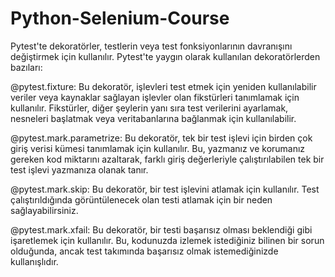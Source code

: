 # Python-Selenium-Course
Pytest'te dekoratörler, testlerin veya test fonksiyonlarının davranışını değiştirmek için kullanılır. Pytest'te yaygın olarak kullanılan dekoratörlerden bazıları:

@pytest.fixture: Bu dekoratör, işlevleri test etmek için yeniden kullanılabilir veriler veya kaynaklar sağlayan işlevler olan fikstürleri tanımlamak için kullanılır.
Fikstürler, diğer şeylerin yanı sıra test verilerini ayarlamak, nesneleri başlatmak veya veritabanlarına bağlanmak için kullanılabilir.

@pytest.mark.parametrize: Bu dekoratör, tek bir test işlevi için birden çok giriş verisi kümesi tanımlamak için kullanılır.
Bu, yazmanız ve korumanız gereken kod miktarını azaltarak, farklı giriş değerleriyle çalıştırılabilen tek bir test işlevi yazmanıza olanak tanır.

@pytest.mark.skip: Bu dekoratör, bir test işlevini atlamak için kullanılır.
Test çalıştırıldığında görüntülenecek olan testi atlamak için bir neden sağlayabilirsiniz.

@pytest.mark.xfail: Bu dekoratör, bir testi başarısız olması beklendiği gibi işaretlemek için kullanılır.
Bu, kodunuzda izlemek istediğiniz bilinen bir sorun olduğunda, ancak test takımında başarısız olmak istemediğinizde kullanışlıdır.
